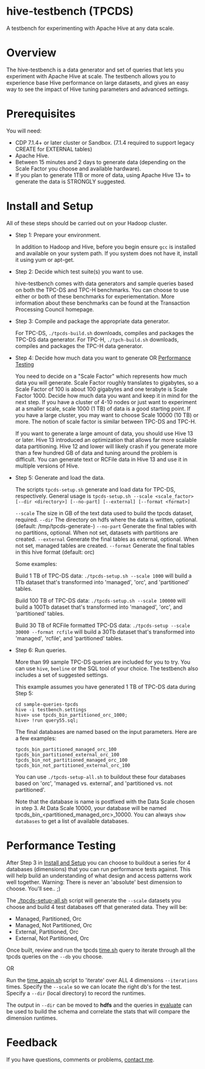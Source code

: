 hive-testbench (TPCDS)
==============

A testbench for experimenting with Apache Hive at any data scale.

Overview
========

The hive-testbench is a data generator and set of queries that lets you experiment with Apache Hive at scale. The testbench allows you to experience base Hive performance on large datasets, and gives an easy way to see the impact of Hive tuning parameters and advanced settings.

Prerequisites
=============

You will need:
* CDP 7.1.4+ or later cluster or Sandbox. (7.1.4 required to support legacy CREATE for EXTERNAL tables)
* Apache Hive.
* Between 15 minutes and 2 days to generate data (depending on the Scale Factor you choose and available hardware).
* If you plan to generate 1TB or more of data, using Apache Hive 13+ to generate the data is STRONGLY suggested.

Install and Setup
=================

All of these steps should be carried out on your Hadoop cluster.

- Step 1: Prepare your environment.

  In addition to Hadoop and Hive, before you begin ensure ```gcc``` is installed and available on your system path. If you system does not have it, install it using yum or apt-get.

- Step 2: Decide which test suite(s) you want to use.

  hive-testbench comes with data generators and sample queries based on both the TPC-DS and TPC-H benchmarks. You can choose to use either or both of these benchmarks for experiementation. More information about these benchmarks can be found at the Transaction Processing Council homepage.

- Step 3: Compile and package the appropriate data generator.

  For TPC-DS, ```./tpcds-build.sh``` downloads, compiles and packages the TPC-DS data generator.
  For TPC-H, ```./tpch-build.sh``` downloads, compiles and packages the TPC-H data generator.

- Step 4: Decide how much data you want to generate OR [Performance Testing](#performance-testing)

  You need to decide on a "Scale Factor" which represents how much data you will generate. Scale Factor roughly translates to gigabytes, so a Scale Factor of 100 is about 100 gigabytes and one terabyte is Scale Factor 1000. Decide how much data you want and keep it in mind for the next step. If you have a cluster of 4-10 nodes or just want to experiment at a smaller scale, scale 1000 (1 TB) of data is a good starting point. If you have a large cluster, you may want to choose Scale 10000 (10 TB) or more. The notion of scale factor is similar between TPC-DS and TPC-H.

  If you want to generate a large amount of data, you should use Hive 13 or later. Hive 13 introduced an optimization that allows far more scalable data partitioning. Hive 12 and lower will likely crash if you generate more than a few hundred GB of data and tuning around the problem is difficult. You can generate text or RCFile data in Hive 13 and use it in multiple versions of Hive.

- Step 5: Generate and load the data.

  The scripts ```tpcds-setup.sh``` generate and load data for TPC-DS, respectively. General usage is ```tpcds-setup.sh --scale <scale_factor> [--dir <directory>] [--no-part] [--external] [--format <format>]```

  `--scale` The size in GB of the text data used to build the tpcds dataset, required.
  `--dir` The directory on hdfs where the data is written, optional.  (default: /tmp/tpcds-generate-<scale>)
  `--no-part` Generate the final tables with no partitions, optional.  When not set, datasets with partitions are created.
  `--external` Generate the final tables as external, optional.  When not set, managed tables are created.
  `--format` Generate the final tables in this hive format (default: orc)

  Some examples:

  Build 1 TB of TPC-DS data: ```./tpcds-setup.sh --scale 1000``` will build a 1Tb dataset that's transformed into 'managed', 'orc', and 'partitioned' tables.

  Build 100 TB of TPC-DS data: ```./tpcds-setup.sh --scale 100000``` will build a 100Tb dataset that's transformed into 'managed', 'orc', and 'partitioned' tables.

  Build 30 TB of RCFile formatted TPC-DS data: ```./tpcds-setup --scale 30000 --format rcfile``` will build a 30Tb dataset that's transformed into 'managed', 'rcfile', and 'partitioned' tables.

- Step 6: Run queries.

  More than 99 sample TPC-DS queries are included for you to try. You can use ```hive```, ```beeline``` or the SQL tool of your choice. The testbench also includes a set of suggested settings.

  This example assumes you have generated 1 TB of TPC-DS data during Step 5:

  	```
  	cd sample-queries-tpcds
  	hive -i testbench.settings
  	hive> use tpcds_bin_partitioned_orc_1000;
  	hive> !run query55.sql;
  	```
  The final databases are named based on the input parameters.  Here are a few examples:
  ```
  tpcds_bin_partitioned_managed_orc_100
  tpcds_bin_partitioned_external_orc_100
  tpcds_bin_not_partitioned_managed_orc_100
  tpcds_bin_not_partitioned_external_orc_100
  ```

  You can use `./tpcds-setup-all.sh` to buildout these four databases based on 'orc', 'managed vs. external', and 'partitioned vs. not partitioned'.
 
  Note that the database is name is postfixed with the Data Scale chosen in step 3. At Data Scale 10000, your database will be named tpcds_bin_<partitioned_managed_orc>_10000. You can always ```show databases``` to get a list of available databases.

Performance Testing
=================

After Step 3 in [Install and Setup](#install-and-setup) you can choose to buildout a series for 4 databases (dimensions) that you can run performance tests against.  This will help build an understanding of what design and access patterns work well together.  Warning: There is never an 'absolute' best dimension to choose.  You'll see.. ;)

The [./tpcds-setup-all.sh](./tpcds-setup-all.sh) script will generate the `--scale` datasets you choose and build 4 test databases off that generated data.  They will be:

- Managed, Partitioned, Orc
- Managed, Not Partitioned, Orc
- External, Partitioned, Orc
- External, Not Partitioned, Orc

Once built, review and run the tpcds [time.sh](./sample-queries-tpcds/time.sh) query to iterate through all the tpcds queries on the `--db` you choose.

OR

Run the [time_again.sh](./sample-queries-tpcds/time_again.sh) script to 'iterate' over ALL 4 dimensions `--iterations` times.  Specify the `--scale` so we can locate the right db's for the test.  Specify a `--dir` (local directory) to record the runtimes.

The output in `--dir` can be moved to **hdfs** and the queries in [evaluate](./evaluate) can be used to build the schema and correlate the stats that will compare the dimension runtimes.

Feedback
========

If you have questions, comments or problems, [contact me](emailto:dstreever@cloudera.com).

